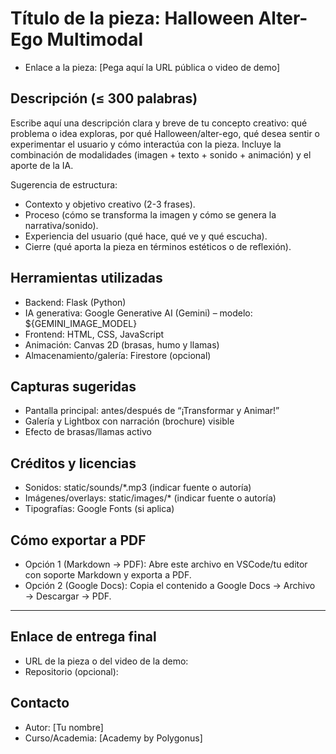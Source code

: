 # Título de la pieza: Halloween Alter-Ego Multimodal

- Enlace a la pieza: [Pega aquí la URL pública o video de demo]

## Descripción (≤ 300 palabras)
Escribe aquí una descripción clara y breve de tu concepto creativo: qué problema o idea exploras, por qué Halloween/alter-ego, qué desea sentir o experimentar el usuario y cómo interactúa con la pieza. Incluye la combinación de modalidades (imagen + texto + sonido + animación) y el aporte de la IA.

Sugerencia de estructura:
- Contexto y objetivo creativo (2-3 frases).
- Proceso (cómo se transforma la imagen y cómo se genera la narrativa/sonido).
- Experiencia del usuario (qué hace, qué ve y qué escucha).
- Cierre (qué aporta la pieza en términos estéticos o de reflexión).

## Herramientas utilizadas
- Backend: Flask (Python)
- IA generativa: Google Generative AI (Gemini) – modelo: ${GEMINI_IMAGE_MODEL}
- Frontend: HTML, CSS, JavaScript
- Animación: Canvas 2D (brasas, humo y llamas)
- Almacenamiento/galería: Firestore (opcional)

## Capturas sugeridas
- Pantalla principal: antes/después de “¡Transformar y Animar!”
- Galería y Lightbox con narración (brochure) visible
- Efecto de brasas/llamas activo

## Créditos y licencias
- Sonidos: static/sounds/*.mp3 (indicar fuente o autoría)
- Imágenes/overlays: static/images/* (indicar fuente o autoría)
- Tipografías: Google Fonts (si aplica)

## Cómo exportar a PDF
- Opción 1 (Markdown → PDF): Abre este archivo en VSCode/tu editor con soporte Markdown y exporta a PDF.
- Opción 2 (Google Docs): Copia el contenido a Google Docs → Archivo → Descargar → PDF.

---

## Enlace de entrega final
- URL de la pieza o del video de la demo:
- Repositorio (opcional):

## Contacto
- Autor: [Tu nombre]
- Curso/Academia: [Academy by Polygonus]
